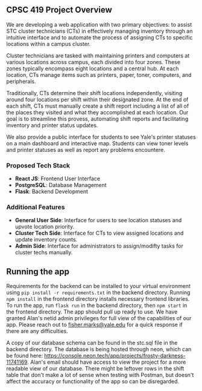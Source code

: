 ## CPSC 419 Project Overview

We are developing a web application with two primary objectives: to assist STC cluster technicians (CTs) in effectively managing inventory through an intuitive interface and to automate the process of assigning CTs to specific locations within a campus cluster. 

Cluster technicians are tasked with maintaining printers and computers at various locations across campus, each divided into four zones. These zones typically encompass eight locations and a central hub. At each location, CTs manage items such as printers, paper, toner, computers, and peripherals. 

Traditionally, CTs determine their shift locations independently, visiting around four locations per shift within their designated zone. At the end of each shift, CTs must manually create a shift report including a list of all of the places they visited and what they accomplished at each location. Our goal is to streamline this provess, automating shift reports and facilitating inventory and printer status updates.

We also provide a public interface for students to see Yale's printer statuses on a main dashboard and interactive map. Students can view toner levels and printer statuses as well as report any problems encountere.

### Proposed Tech Stack
- **React JS**: Frontend User Interface
- **PostgreSQL**: Database Management
- **Flask**: Backend Development

### Additional Features
- **General User Side**: Interface for users to see location statuses and upvote location priority.
- **Cluster Tech Side**: Interface for CTs to view assigned locations and update inventory counts.
- **Admin Side**: Interface for administrators to assign/modifty tasks for cluster techs manually.

## Running the app

Requirements for the backend can be installed to your virtual environment using `pip install -r requirements.txt` in the backend directory. Running `npm install` in the frontend directory installs necessary frontend libraries. To run the app, run `flask run` in the backend directory, then `npm start` in the frontend directory. The app should pull up ready to use. We have granted Alan's netid admin privileges for full view of the capabilities of our app. Please reach out to fisher.marks@yale.edu for a quick response if there are any difficulties.

A copy of our database schema can be found in the stc.sql file in the backend directory. The database is being hosted through neon, which can be found here: https://console.neon.tech/app/projects/frosty-darkness-11741169. Alan's email should have access to view the project for a more readable view of our database. There might be leftover rows in the shift table that don't make a lot of sense when testing with Postman, but doesn't affect the accuracy or functionality of the app so can be disregarded.
